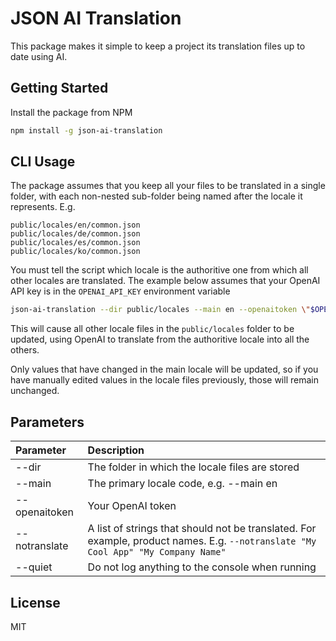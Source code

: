 # JSON AI Translation

This package makes it simple to keep a project its translation files
up to date using AI.

## Getting Started

Install the package from NPM

```bash
npm install -g json-ai-translation
```

## CLI Usage

The package assumes that you keep all your files to be translated in a single folder,
with each non-nested sub-folder being named after the locale it represents. E.g.

```
public/locales/en/common.json
public/locales/de/common.json
public/locales/es/common.json
public/locales/ko/common.json
```

You must tell the script which locale is the authoritive one from which all
other locales are translated. The example below assumes that your OpenAI API key
is in the `OPENAI_API_KEY` environment variable

```bash
json-ai-translation --dir public/locales --main en --openaitoken \"$OPENAI_API_KEY\"
```

This will cause all other locale files in the `public/locales` folder to be updated, using
OpenAI to translate from the authoritive locale into all the others.

Only values that have changed in the main locale will be updated, so if you have manually edited
values in the locale files previously, those will remain unchanged.

## Parameters

| Parameter     | Description                                                                                                                       |
| :------------ | :-------------------------------------------------------------------------------------------------------------------------------- |
| --dir         | The folder in which the locale files are stored                                                                                   |
| --main        | The primary locale code, e.g. --main en                                                                                           |
| --openaitoken | Your OpenAI token                                                                                                                 |
| --notranslate | A list of strings that should not be translated. For example, product names. E.g. `--notranslate "My Cool App" "My Company Name"` |
| --quiet       | Do not log anything to the console when running                                                                                   |

## License

MIT
